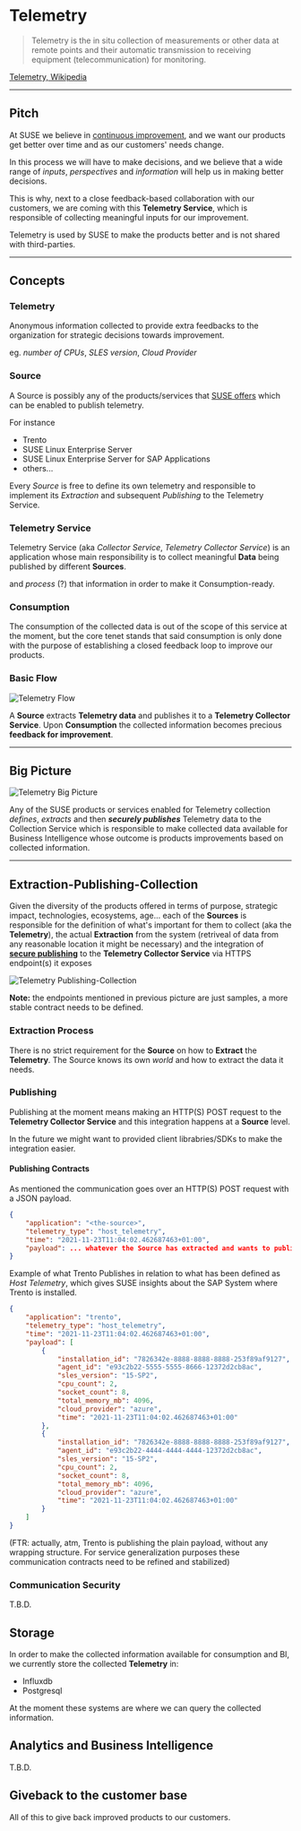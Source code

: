 # **Telemetry**

>Telemetry is the in situ collection of measurements or other data at remote points and their automatic transmission to receiving equipment (telecommunication) for monitoring.
>
[Telemetry, Wikipedia](https://en.wikipedia.org/wiki/Telemetry)

---
## **Pitch**

At SUSE we believe in [continuous improvement](https://en.wikipedia.org/wiki/Kaizen), and we want our products get better over time and as our customers' needs change.

In this process we will have to make decisions, and we believe that a wide range of *inputs*, *perspectives* and *information* will help us in making better decisions.

This is why, next to a close feedback-based collaboration with our customers, we are coming with this **Telemetry Service**, which is responsible of collecting meaningful inputs for our improvement.

Telemetry is used by SUSE to make the products better and is not shared with third-parties.

---
## **Concepts**

### **Telemetry**
Anonymous information collected to provide extra feedbacks to the organization for strategic decisions towards improvement.

eg. *number of CPUs*, *SLES version*, *Cloud Provider*

### **Source**
A Source is possibly any of the products/services that [SUSE offers](https://www.suse.com/products/) which can be enabled to publish telemetry.


For instance 
- Trento
- SUSE Linux Enterprise Server
- SUSE Linux Enterprise Server for SAP Applications
- others...

Every *Source* is free to define its own telemetry and responsible to implement its *Extraction* and subsequent *Publishing* to the Telemetry Service.

### **Telemetry Service**

Telemetry Service (aka *Collector Service*, *Telemetry Collector Service*) is an application whose main responsibility is to collect meaningful **Data** being published by different **Sources**.


and *process* (?) that information in order to make it Consumption-ready.

### **Consumption**

The consumption of the collected data is out of the scope of this service at the moment, but the core tenet stands that said consumption is only done with the purpose of establishing a closed feedback loop to improve our products.

### **Basic Flow**
![Telemetry Flow](telemetry-flow.png)

A **Source** extracts **Telemetry data** and publishes it to a **Telemetry Collector Service**. Upon **Consumption** the collected information becomes precious **feedback for improvement**.

---
## **Big Picture**
![Telemetry Big Picture](telemetry-big-picture.png)

Any of the SUSE products or services enabled for Telemetry collection *defines*, *extracts* and then ***securely publishes*** Telemetry data to the Collection Service which is responsible to make collected data available for Business Intelligence whose outcome is products improvements based on collected information.

---
## **Extraction-Publishing-Collection**
Given the diversity of the products offered in terms of purpose, strategic impact, technologies, ecosystems, age... each of the **Sources** is responsible for the definition of what's important for them to collect (aka the **Telemetry**), the actual **Extraction** from the system (retriveal of data from any reasonable location it might be necessary) and the integration of [**secure publishing**](###communication-security) to the **Telemetry Collector Service** via HTTPS endpoint(s) it exposes

![Telemetry Publishing-Collection](telemetry-publishing.png)

**Note:** the endpoints mentioned in previous picture are just samples, a more stable contract needs to be defined.

### **Extraction Process**
There is no strict requirement for the **Source** on how to **Extract** the **Telemetry**.
The Source knows its own *world* and how to extract the data it needs.

### **Publishing**
Publishing at the moment means making an HTTP(S) POST request to the **Telemetry Collector Service** and this integration happens at a **Source** level.

In the future we might want to provided client librabries/SDKs to make the integration easier.

#### **Publishing Contracts**
As mentioned the communication goes over an HTTP(S) POST request with a JSON payload.

```json
{
    "application": "<the-source>",
    "telemetry_type": "host_telemetry",
    "time": "2021-11-23T11:04:02.462687463+01:00",
    "payload": ... whatever the Source has extracted and wants to publish
}
```

Example of what Trento Publishes in relation to what has been defined as *Host Telemetry*, which gives SUSE insights about the SAP System where Trento is installed.

```json
{
    "application": "trento",
    "telemetry_type": "host_telemetry",
    "time": "2021-11-23T11:04:02.462687463+01:00",
    "payload": [
        {
            "installation_id": "7826342e-8888-8888-8888-253f89af9127",
            "agent_id": "e93c2b22-5555-5555-8666-12372d2cb8ac",
            "sles_version": "15-SP2",
            "cpu_count": 2,
            "socket_count": 8,
            "total_memory_mb": 4096,
            "cloud_provider": "azure",
            "time": "2021-11-23T11:04:02.462687463+01:00"
        },
        {
            "installation_id": "7826342e-8888-8888-8888-253f89af9127",
            "agent_id": "e93c2b22-4444-4444-4444-12372d2cb8ac",
            "sles_version": "15-SP2",
            "cpu_count": 2,
            "socket_count": 8,
            "total_memory_mb": 4096,
            "cloud_provider": "azure",
            "time": "2021-11-23T11:04:02.462687463+01:00"
        }
    ]
}
```
(FTR: actually, atm, Trento is publishing the plain payload, without any wrapping structure. For service generalization purposes these communication contracts need to be refined and stabilized)

### **Communication Security**
T.B.D.

## **Storage**
In order to make the collected information available for consumption and BI, we currently store the collected **Telemetry** in:
- Influxdb
- Postgresql

At the moment these systems are where we can query the collected information.

## **Analytics and Business Intelligence**
T.B.D.

## **Giveback to the customer base**
All of this to give back improved products to our customers.